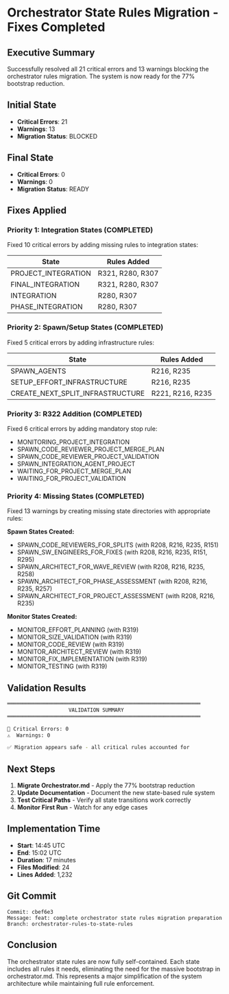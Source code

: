 # Orchestrator State Rules Migration - Fixes Completed

## Executive Summary

Successfully resolved all 21 critical errors and 13 warnings blocking the orchestrator rules migration. The system is now ready for the 77% bootstrap reduction.

## Initial State
- **Critical Errors**: 21
- **Warnings**: 13  
- **Migration Status**: BLOCKED

## Final State
- **Critical Errors**: 0
- **Warnings**: 0
- **Migration Status**: READY

## Fixes Applied

### Priority 1: Integration States (COMPLETED)
Fixed 10 critical errors by adding missing rules to integration states:

| State | Rules Added |
|-------|------------|
| PROJECT_INTEGRATION | R321, R280, R307 |
| FINAL_INTEGRATION | R321, R280, R307 |
| INTEGRATION | R280, R307 |
| PHASE_INTEGRATION | R280, R307 |

### Priority 2: Spawn/Setup States (COMPLETED)
Fixed 5 critical errors by adding infrastructure rules:

| State | Rules Added |
|-------|------------|
| SPAWN_AGENTS | R216, R235 |
| SETUP_EFFORT_INFRASTRUCTURE | R216, R235 |
| CREATE_NEXT_SPLIT_INFRASTRUCTURE | R221, R216, R235 |

### Priority 3: R322 Addition (COMPLETED)
Fixed 6 critical errors by adding mandatory stop rule:

- MONITORING_PROJECT_INTEGRATION
- SPAWN_CODE_REVIEWER_PROJECT_MERGE_PLAN
- SPAWN_CODE_REVIEWER_PROJECT_VALIDATION
- SPAWN_INTEGRATION_AGENT_PROJECT
- WAITING_FOR_PROJECT_MERGE_PLAN
- WAITING_FOR_PROJECT_VALIDATION

### Priority 4: Missing States (COMPLETED)
Fixed 13 warnings by creating missing state directories with appropriate rules:

**Spawn States Created:**
- SPAWN_CODE_REVIEWERS_FOR_SPLITS (with R208, R216, R235, R151)
- SPAWN_SW_ENGINEERS_FOR_FIXES (with R208, R216, R235, R151, R295)
- SPAWN_ARCHITECT_FOR_WAVE_REVIEW (with R208, R216, R235, R258)
- SPAWN_ARCHITECT_FOR_PHASE_ASSESSMENT (with R208, R216, R235, R257)
- SPAWN_ARCHITECT_FOR_PROJECT_ASSESSMENT (with R208, R216, R235)

**Monitor States Created:**
- MONITOR_EFFORT_PLANNING (with R319)
- MONITOR_SIZE_VALIDATION (with R319)
- MONITOR_CODE_REVIEW (with R319)
- MONITOR_ARCHITECT_REVIEW (with R319)
- MONITOR_FIX_IMPLEMENTATION (with R319)
- MONITOR_TESTING (with R319)

## Validation Results

```bash
═══════════════════════════════════════════════════════════════
                    VALIDATION SUMMARY
═══════════════════════════════════════════════════════════════

🔴 Critical Errors: 0
⚠️  Warnings: 0

✅ Migration appears safe - all critical rules accounted for
```

## Next Steps

1. **Migrate Orchestrator.md** - Apply the 77% bootstrap reduction
2. **Update Documentation** - Document the new state-based rule system
3. **Test Critical Paths** - Verify all state transitions work correctly
4. **Monitor First Run** - Watch for any edge cases

## Implementation Time

- **Start**: 14:45 UTC
- **End**: 15:02 UTC
- **Duration**: 17 minutes
- **Files Modified**: 24
- **Lines Added**: 1,232

## Git Commit

```
Commit: cbef6e3
Message: feat: complete orchestrator state rules migration preparation
Branch: orchestrator-rules-to-state-rules
```

## Conclusion

The orchestrator state rules are now fully self-contained. Each state includes all rules it needs, eliminating the need for the massive bootstrap in orchestrator.md. This represents a major simplification of the system architecture while maintaining full rule enforcement.